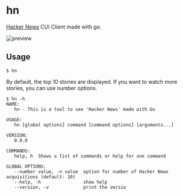 # hn
[Hacker News](https://news.ycombinator.com/news) CUI Client made with go.

![preview](https://github.com/TaigaMikami/hn/blob/master/gif/hn_preview.gif)
## Usage
```shell
$ hn
```
By default, the top 10 stories are displayed.
If you want to watch more stories,  you can use number options.

```shell
$ hn -h
NAME:
   hn - This is a tool to see 'Hacker News' made with Go

USAGE:
   hn [global options] command [command options] [arguments...]

VERSION:
   0.0.0

COMMANDS:
   help, h  Shows a list of commands or help for one command

GLOBAL OPTIONS:
   --number value, -n value  option for number of Hacker News acquisitions (default: 10)
   --help, -h                show help
   --version, -v             print the versio
```

